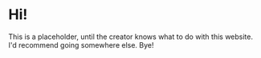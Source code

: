 # Hi!

This is a placeholder, until the creator knows what to do with this website.
I'd recommend going somewhere else.
Bye!
